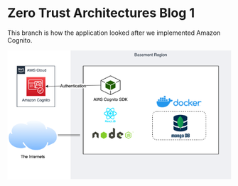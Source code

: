 # Zero Trust Architectures Blog 1

This branch is how the application looked after we implemented Amazon Cognito.

![With Cognito](zerotrust1-07.png)
